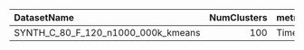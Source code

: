 | DatasetName                        |   NumClusters | metric   | baseline   | compare_suite   |   Double_Time |   Hybrid_Time |   Rel_Time |   Improvement_% |   n_pairs |
|:-----------------------------------|--------------:|:---------|:-----------|:----------------|--------------:|--------------:|-----------:|----------------:|----------:|
| SYNTH_C_80_F_120_n1000_000k_kmeans |           100 | Time     | Double     | Hybrid          |       204.859 |       169.835 |   0.829036 |         17.0964 |         7 |